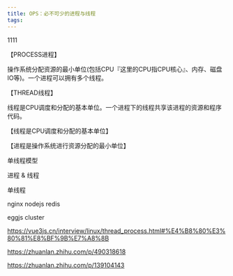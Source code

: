 ```yaml
---
title: OPS：必不可少的进程与线程
tags:
---
```


1111

<!-- more -->


【PROCESS进程】

操作系统分配资源的最小单位(包括CPU『这里的CPU指CPU核心』、内存、磁盘IO等)。一个进程可以拥有多个线程。



【THREAD线程】

线程是CPU调度和分配的基本单位。一个进程下的线程共享该进程的资源和程序代码。


【线程是CPU调度和分配的基本单位】

【进程是操作系统进行资源分配的最小单位】

单线程模型


进程 & 线程


单线程

nginx
nodejs
redis

eggjs cluster

https://vue3js.cn/interview/linux/thread_process.html#%E4%B8%80%E3%80%81%E8%BF%9B%E7%A8%8B

https://zhuanlan.zhihu.com/p/490318618


https://zhuanlan.zhihu.com/p/139104143
